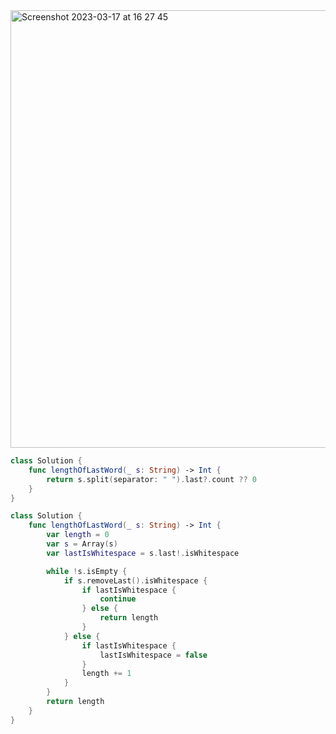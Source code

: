 <img width="700" alt="Screenshot 2023-03-17 at 16 27 45" src="https://user-images.githubusercontent.com/73763976/225963167-85d6ccc2-0704-47eb-952c-0f401d7f0405.png">

```swift
class Solution {
    func lengthOfLastWord(_ s: String) -> Int {
        return s.split(separator: " ").last?.count ?? 0
    }
}
```

```swift
class Solution {
    func lengthOfLastWord(_ s: String) -> Int {
        var length = 0
        var s = Array(s)
        var lastIsWhitespace = s.last!.isWhitespace

        while !s.isEmpty { 
            if s.removeLast().isWhitespace { 
                if lastIsWhitespace { 
                    continue
                } else { 
                    return length
                }
            } else { 
                if lastIsWhitespace { 
                    lastIsWhitespace = false
                }
                length += 1
            }
        }
        return length
    }
}
```
